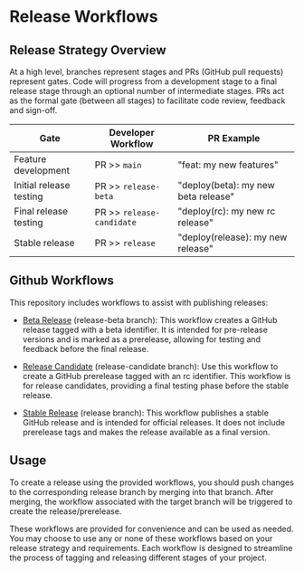 # Release Workflows

## Release Strategy Overview

At a high level, branches represent stages and PRs (GitHub pull requests) represent gates. Code will progress from a development stage to a final release stage through an optional number of intermediate stages. PRs act as the formal gate (between all stages) to facilitate code review, feedback and sign-off.

| Gate | Developer Workflow | PR Example |
| ---- | ------------------ | ---------- |
| Feature development | PR >> `main` | "feat: my new features" |
| Initial release testing | PR >> `release-beta` | "deploy(beta): my new beta release" |
| Final release testing | PR >> `release-candidate` | "deploy(rc): my new rc release" |
| Stable release | PR >> `release` | "deploy(release): my new release" |

## Github Workflows

This repository includes workflows to assist with publishing releases:

- [Beta Release](../.github/workflows/publish-release-beta.yml) (release-beta branch): This workflow creates a GitHub release tagged with a beta identifier. It is intended for pre-release versions and is marked as a prerelease, allowing for testing and feedback before the final release.

- [Release Candidate](../.github/workflows/publish-release-candidate.yml) (release-candidate branch): Use this workflow to create a GitHub prerelease tagged with an rc identifier. This workflow is for release candidates, providing a final testing phase before the stable release.

- [Stable Release](../.github/workflows/publish.yml) (release branch): This workflow publishes a stable GitHub release and is intended for official releases. It does not include prerelease tags and makes the release available as a final version.

## Usage

To create a release using the provided workflows, you should push changes to the corresponding release branch by merging into that branch. After merging, the workflow associated with the target branch will be triggered to create the release/prerelease.

These workflows are provided for convenience and can be used as needed. You may choose to use any or none of these workflows based on your release strategy and requirements. Each workflow is designed to streamline the process of tagging and releasing different stages of your project.
